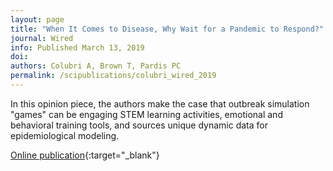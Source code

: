 ```yaml
---
layout: page
title: "When It Comes to Disease, Why Wait for a Pandemic to Respond?"
journal: Wired
info: Published March 13, 2019
doi: 
authors: Colubri A, Brown T, Pardis PC
permalink: /scipublications/colubri_wired_2019
---
```


In this opinion piece, the authors make the case that outbreak simulation "games" can be engaging STEM learning activities, emotional and behavioral training tools, and sources unique dynamic data for epidemiological modeling.

[Online publication](https://www.wired.com/story/opinion-disease-simulation/){:target="_blank"}